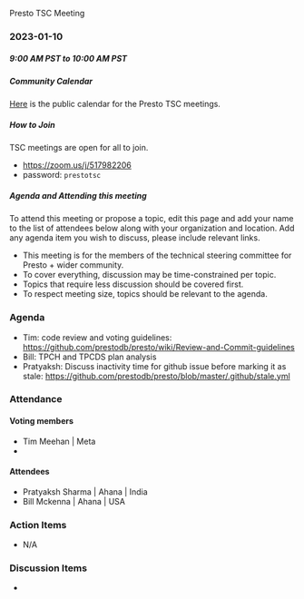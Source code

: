 Presto TSC Meeting

### 2023-01-10
##### 9:00 AM PST to 10:00 AM PST

##### Community Calendar

[Here](https://calendar.google.com/calendar/embed?src=linuxfoundation.org_vrjlva5b0u73ps75fvnv5sasi4%40group.calendar.google.com&ctz=America%2FChicago) is the public calendar for the Presto TSC meetings.

##### How to Join

TSC meetings are open for all to join.

* https://zoom.us/j/517982206
* password: `prestotsc`

##### Agenda and Attending this meeting

To attend this meeting or propose a topic, edit this page and add your name to the list of attendees below along with your organization and location. Add any agenda item you wish to discuss, please include relevant links.

* This meeting is for the members of the technical steering committee for Presto + wider community.
* To cover everything, discussion may be time-constrained per topic.
* Topics that require less discussion should be covered first.
* To respect meeting size, topics should be relevant to the agenda.

### Agenda
* Tim: code review and voting guidelines: https://github.com/prestodb/presto/wiki/Review-and-Commit-guidelines
* Bill: TPCH and TPCDS plan analysis
* Pratyaksh: Discuss inactivity time for github issue before marking it as stale: https://github.com/prestodb/presto/blob/master/.github/stale.yml

### Attendance
#### Voting members

* Tim Meehan | Meta
* 

#### Attendees
* Pratyaksh Sharma | Ahana | India
* Bill Mckenna | Ahana | USA

### Action Items
* N/A

### Discussion Items
* 
